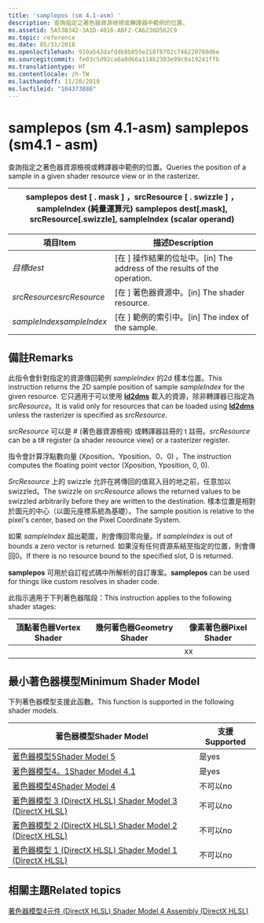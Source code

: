 ```yaml
---
title: 'samplepos (sm 4.1-asm) '
description: 查詢指定之著色器資源檢視或轉譯器中範例的位置。
ms.assetid: 5A53B342-3A1D-4016-ABF2-CA6236D562C9
ms.topic: reference
ms.date: 05/31/2018
ms.openlocfilehash: 910a542dafddb8b855e218f8702c746220780d6e
ms.sourcegitcommit: fe03c5d92ca6a0d66a114b2303e99c0a19241ffb
ms.translationtype: HT
ms.contentlocale: zh-TW
ms.lasthandoff: 11/20/2019
ms.locfileid: "104373886"
---
```

# <a name="samplepos-sm41---asm"></a><span data-ttu-id="e1d22-103">samplepos (sm 4.1-asm) </span><span class="sxs-lookup"><span data-stu-id="e1d22-103">samplepos (sm4.1 - asm)</span></span>

<span data-ttu-id="e1d22-104">查詢指定之著色器資源檢視或轉譯器中範例的位置。</span><span class="sxs-lookup"><span data-stu-id="e1d22-104">Queries the position of a sample in a given shader resource view or in the rasterizer.</span></span>



| <span data-ttu-id="e1d22-105">samplepos dest \[ . mask \] ，srcResource \[ . swizzle \] ，sampleIndex (純量運算元) </span><span class="sxs-lookup"><span data-stu-id="e1d22-105">samplepos dest\[.mask\], srcResource\[.swizzle\], sampleIndex (scalar operand)</span></span> |
|--------------------------------------------------------------------------------|



 



| <span data-ttu-id="e1d22-106">項目</span><span class="sxs-lookup"><span data-stu-id="e1d22-106">Item</span></span>                                                                                                               | <span data-ttu-id="e1d22-107">描述</span><span class="sxs-lookup"><span data-stu-id="e1d22-107">Description</span></span>                                                    |
|--------------------------------------------------------------------------------------------------------------------|----------------------------------------------------------------|
| <span data-ttu-id="e1d22-108"><span id="dest"></span><span id="DEST"></span>*目標*</span><span class="sxs-lookup"><span data-stu-id="e1d22-108"><span id="dest"></span><span id="DEST"></span>*dest*</span></span><br/>                                                    | <span data-ttu-id="e1d22-109">\[在 \] 操作結果的位址中。</span><span class="sxs-lookup"><span data-stu-id="e1d22-109">\[in\] The address of the results of the operation.</span></span><br/> |
| <span data-ttu-id="e1d22-110"><span id="srcResource"></span><span id="srcresource"></span><span id="SRCRESOURCE"></span>*srcResource*</span><span class="sxs-lookup"><span data-stu-id="e1d22-110"><span id="srcResource"></span><span id="srcresource"></span><span id="SRCRESOURCE"></span>*srcResource*</span></span><br/> | <span data-ttu-id="e1d22-111">\[在 \] 著色器資源中。</span><span class="sxs-lookup"><span data-stu-id="e1d22-111">\[in\] The shader resource.</span></span><br/>                         |
| <span data-ttu-id="e1d22-112"><span id="sampleIndex"></span><span id="sampleindex"></span><span id="SAMPLEINDEX"></span>*sampleIndex*</span><span class="sxs-lookup"><span data-stu-id="e1d22-112"><span id="sampleIndex"></span><span id="sampleindex"></span><span id="SAMPLEINDEX"></span>*sampleIndex*</span></span><br/> | <span data-ttu-id="e1d22-113">\[在 \] 範例的索引中。</span><span class="sxs-lookup"><span data-stu-id="e1d22-113">\[in\] The index of the sample.</span></span><br/>                     |



 

## <a name="remarks"></a><span data-ttu-id="e1d22-114">備註</span><span class="sxs-lookup"><span data-stu-id="e1d22-114">Remarks</span></span>

<span data-ttu-id="e1d22-115">此指令會針對指定的資源傳回範例 *sampleIndex* 的2d 樣本位置。</span><span class="sxs-lookup"><span data-stu-id="e1d22-115">This instruction returns the 2D sample position of sample *sampleIndex* for the given resource.</span></span> <span data-ttu-id="e1d22-116">它只適用于可以使用 [**ld2dms**](ld2dms--sm4-1---asm-.md) 載入的資源，除非轉譯器已指定為 *srcResource*。</span><span class="sxs-lookup"><span data-stu-id="e1d22-116">It is valid only for resources that can be loaded using [**ld2dms**](ld2dms--sm4-1---asm-.md) unless the rasterizer is specified as *srcResource*.</span></span>

<span data-ttu-id="e1d22-117">*srcResource* 可以是 \# (著色器資源檢視) 或轉譯器註冊的 t 註冊。</span><span class="sxs-lookup"><span data-stu-id="e1d22-117">*srcResource* can be a t\# register (a shader resource view) or a rasterizer register.</span></span>

<span data-ttu-id="e1d22-118">指令會計算浮點數向量 (Xposition、Yposition、0、0) 。</span><span class="sxs-lookup"><span data-stu-id="e1d22-118">The instruction computes the floating point vector (Xposition, Yposition, 0, 0).</span></span>

<span data-ttu-id="e1d22-119">*SrcResource* 上的 swizzle 允許在將傳回的值寫入目的地之前，任意加以 swizzled。</span><span class="sxs-lookup"><span data-stu-id="e1d22-119">The swizzle on *srcResource* allows the returned values to be swizzled arbitrarily before they are written to the destination.</span></span> <span data-ttu-id="e1d22-120">樣本位置是相對於圖元的中心（以圖元座標系統為基礎）。</span><span class="sxs-lookup"><span data-stu-id="e1d22-120">The sample position is relative to the pixel's center, based on the Pixel Coordinate System.</span></span>

<span data-ttu-id="e1d22-121">如果 *sampleIndex* 超出範圍，則會傳回零向量。</span><span class="sxs-lookup"><span data-stu-id="e1d22-121">If *sampleIndex* is out of bounds a zero vector is returned.</span></span> <span data-ttu-id="e1d22-122">如果沒有任何資源系結至指定的位置，則會傳回0。</span><span class="sxs-lookup"><span data-stu-id="e1d22-122">If there is no resource bound to the specified slot, 0 is returned.</span></span>

<span data-ttu-id="e1d22-123">**samplepos** 可用於自訂程式碼中所解析的自訂專案。</span><span class="sxs-lookup"><span data-stu-id="e1d22-123">**samplepos** can be used for things like custom resolves in shader code.</span></span>

<span data-ttu-id="e1d22-124">此指示適用于下列著色器階段：</span><span class="sxs-lookup"><span data-stu-id="e1d22-124">This instruction applies to the following shader stages:</span></span>



| <span data-ttu-id="e1d22-125">頂點著色器</span><span class="sxs-lookup"><span data-stu-id="e1d22-125">Vertex Shader</span></span> | <span data-ttu-id="e1d22-126">幾何著色器</span><span class="sxs-lookup"><span data-stu-id="e1d22-126">Geometry Shader</span></span> | <span data-ttu-id="e1d22-127">像素著色器</span><span class="sxs-lookup"><span data-stu-id="e1d22-127">Pixel Shader</span></span> |
|---------------|-----------------|--------------|
|               |                 | <span data-ttu-id="e1d22-128">x</span><span class="sxs-lookup"><span data-stu-id="e1d22-128">x</span></span>            |



 

## <a name="minimum-shader-model"></a><span data-ttu-id="e1d22-129">最小著色器模型</span><span class="sxs-lookup"><span data-stu-id="e1d22-129">Minimum Shader Model</span></span>

<span data-ttu-id="e1d22-130">下列著色器模型支援此函數。</span><span class="sxs-lookup"><span data-stu-id="e1d22-130">This function is supported in the following shader models.</span></span>



| <span data-ttu-id="e1d22-131">著色器模型</span><span class="sxs-lookup"><span data-stu-id="e1d22-131">Shader Model</span></span>                                              | <span data-ttu-id="e1d22-132">支援</span><span class="sxs-lookup"><span data-stu-id="e1d22-132">Supported</span></span> |
|-----------------------------------------------------------|-----------|
| [<span data-ttu-id="e1d22-133">著色器模型5</span><span class="sxs-lookup"><span data-stu-id="e1d22-133">Shader Model 5</span></span>](d3d11-graphics-reference-sm5.md)        | <span data-ttu-id="e1d22-134">是</span><span class="sxs-lookup"><span data-stu-id="e1d22-134">yes</span></span>       |
| [<span data-ttu-id="e1d22-135">著色器模型4。1</span><span class="sxs-lookup"><span data-stu-id="e1d22-135">Shader Model 4.1</span></span>](dx-graphics-hlsl-sm4.md)              | <span data-ttu-id="e1d22-136">是</span><span class="sxs-lookup"><span data-stu-id="e1d22-136">yes</span></span>       |
| [<span data-ttu-id="e1d22-137">著色器模型4</span><span class="sxs-lookup"><span data-stu-id="e1d22-137">Shader Model 4</span></span>](dx-graphics-hlsl-sm4.md)                | <span data-ttu-id="e1d22-138">不可以</span><span class="sxs-lookup"><span data-stu-id="e1d22-138">no</span></span>        |
| [<span data-ttu-id="e1d22-139">著色器模型 3 (DirectX HLSL) </span><span class="sxs-lookup"><span data-stu-id="e1d22-139">Shader Model 3 (DirectX HLSL)</span></span>](dx-graphics-hlsl-sm3.md) | <span data-ttu-id="e1d22-140">不可以</span><span class="sxs-lookup"><span data-stu-id="e1d22-140">no</span></span>        |
| [<span data-ttu-id="e1d22-141">著色器模型 2 (DirectX HLSL) </span><span class="sxs-lookup"><span data-stu-id="e1d22-141">Shader Model 2 (DirectX HLSL)</span></span>](dx-graphics-hlsl-sm2.md) | <span data-ttu-id="e1d22-142">不可以</span><span class="sxs-lookup"><span data-stu-id="e1d22-142">no</span></span>        |
| [<span data-ttu-id="e1d22-143">著色器模型 1 (DirectX HLSL) </span><span class="sxs-lookup"><span data-stu-id="e1d22-143">Shader Model 1 (DirectX HLSL)</span></span>](dx-graphics-hlsl-sm1.md) | <span data-ttu-id="e1d22-144">不可以</span><span class="sxs-lookup"><span data-stu-id="e1d22-144">no</span></span>        |



 

## <a name="related-topics"></a><span data-ttu-id="e1d22-145">相關主題</span><span class="sxs-lookup"><span data-stu-id="e1d22-145">Related topics</span></span>

<dl> <dt>

[<span data-ttu-id="e1d22-146">著色器模型4元件 (DirectX HLSL) </span><span class="sxs-lookup"><span data-stu-id="e1d22-146">Shader Model 4 Assembly (DirectX HLSL)</span></span>](dx-graphics-hlsl-sm4-asm.md)
</dt> </dl>

 

 





